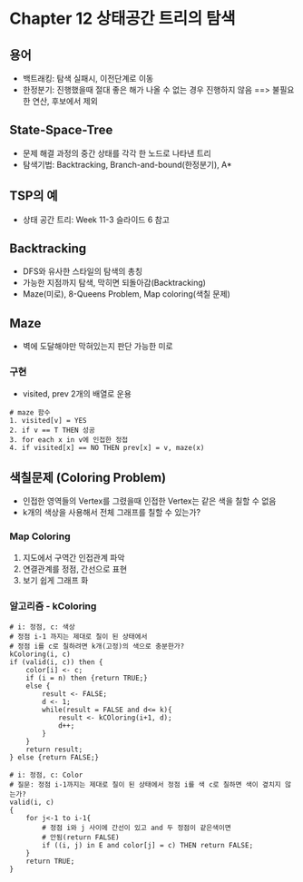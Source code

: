 # Chapter 12 상태공간 트리의 탐색

## 용어
* 백트래킹: 탐색 실패시, 이전단계로 이동
* 한정분기: 진행했을때 절대 좋은 해가 나올 수 없는 경우 진행하지 않음 ==> 불필요한 연산, 후보에서 제외

## State-Space-Tree
* 문제 해결 과정의 중간 상태를 각각 한 노드로 나타낸 트리
* 탐색기법: Backtracking, Branch-and-bound(한정분기), A*

## TSP의 예
* 상태 공간 트리: Week 11-3 슬라이드 6 참고

## Backtracking
* DFS와 유사한 스타일의 탐색의 총칭
* 가능한 지점까지 탐색, 막히면 되돌아감(Backtracking)
* Maze(미로), 8-Queens Problem, Map coloring(색칠 문제)

## Maze
* 벽에 도달해야만 막혀있는지 판단 가능한 미로

### 구현
* visited, prev 2개의 배열로 운용


``` 
# maze 함수
1. visited[v] = YES
2. if v == T THEN 성공
3. for each x in v에 인접한 정접
4. if visited[x] == NO THEN prev[x] = v, maze(x)
```

## 색칠문제 (Coloring Problem)
* 인접한 영역들의 Vertex를 그렸을때 인접한 Vertex는 같은 색을 칠할 수 없음
* k개의 색상을 사용해서 전체 그래프를 칠할 수 있는가?

### Map Coloring
1. 지도에서 구역간 인접관계 파악
2. 연결관계를 정점, 간선으로 표현
3. 보기 쉽게 그래프 화

### 알고리즘 - kColoring
```
# i: 정점, c: 색상
# 정점 i-1 까지는 제대로 칠이 된 상태에서 
# 정점 i를 c로 칠하려면 k개(고정)의 색으로 충분한가?
kColoring(i, c)
if (valid(i, c)) then {
    color[i] <- c;
    if (i = n) then {return TRUE;}
    else {
        result <- FALSE;
        d <- 1;
        while(result = FALSE and d<= k){
            result <- kCOloring(i+1, d);
            d++;
        }
    }
    return result;
} else {return FALSE;}
```

```
# i: 정점, c: Color
# 질문: 정점 i-1까지는 제대로 칠이 된 상태에서 정점 i를 색 c로 칠하면 색이 곂치지 않는가?
valid(i, c)
{
    for j<-1 to i-1{
        # 정점 i와 j 사이에 간선이 있고 and 두 정점이 같은색이면 
        # 안됨(return FALSE)
        if ((i, j) in E and color[j] = c) THEN return FALSE;
    }
    return TRUE;
}
```